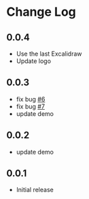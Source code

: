 # Change Log

## 0.0.4

- Use the last Excalidraw
- Update logo

## 0.0.3

- fix bug [#6](https://github.com/jkchao/vscode-excalidraw/issues/6)
- fix bug [#7](https://github.com/jkchao/vscode-excalidraw/issues/7)
- update demo

## 0.0.2

- update demo

## 0.0.1

- Initial release
